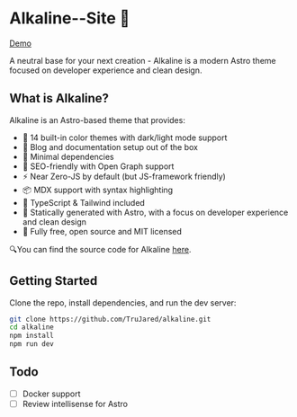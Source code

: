# Alkaline--Site 🧪

[Demo](https://alkaline-theme.xyz/)

A neutral base for your next creation - Alkaline is a modern Astro theme focused on developer experience and clean design.

## What is Alkaline?

Alkaline is an Astro-based theme that provides:

- 🎨 14 built-in color themes with dark/light mode support
- 📝 Blog and documentation setup out of the box
- 🔧 Minimal dependencies
- 🚀 SEO-friendly with Open Graph support
- ⚡️ Near Zero-JS by default (but JS-framework friendly)
- 📦 MDX support with syntax highlighting
- 🎯 TypeScript & Tailwind included
- 🍒 Statically generated with Astro, with a focus on developer experience and clean design
- 🥇 Fully free, open source and MIT licensed

🔍You can find the source code for Alkaline [here](https://github.com/TruJared/alkaline).

## Getting Started

Clone the repo, install dependencies, and run the dev server:
```bash
git clone https://github.com/TruJared/alkaline.git
cd alkaline
npm install
npm run dev
```

## Todo

- [ ] Docker support
- [ ] Review intellisense for Astro
